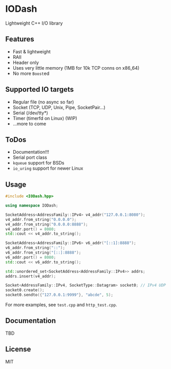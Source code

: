# IODash
Lightweight C++ I/O library

## Features
-  Fast & lightweight
-  RAII
-  Header only
-  Uses very little memory (1MB for 10k TCP conns on x86_64)
-  No more `Boost`ed

## Supported IO targets
-  Regular file (no async so far)
-  Socket (TCP, UDP, Unix, Pipe, SocketPair...)
-  Serial (/dev/tty*)
-  Timer (timerfd on Linux) (WIP)
-  ...more to come

## ToDos
-  Documentation!!!
-  Serial port class
-  `kqueue` support for BSDs
-  `io_uring` support for newer Linux

## Usage
```cpp
#include <IODash.hpp>

using namespace IODash;
```

```cpp
SocketAddress<AddressFamily::IPv4> v4_addr("127.0.0.1:8080");
v4_addr.from_string("0.0.0.0");
v4_addr.from_string("0.0.0.0:8888");
v4_addr.port() = 8080;
std::cout << v4_addr.to_string();

SocketAddress<AddressFamily::IPv6> v6_addr("[::1]:8888");
v6_addr.from_string("::");
v6_addr.from_string("[::]:8888");
v6_addr.port() = 8080;
std::cout << v6_addr.to_string();

std::unordered_set<SocketAddress<AddressFamily::IPv4>> addrs;
addrs.insert(v4_addr);
```

```cpp
Socket<AddressFamily::IPv4, SocketType::Datagram> socket0; // IPv4 UDP
socket0.create();
socket0.sendto({"127.0.0.1:9999"}, "abcde", 5);
```

For more examples, see `test.cpp` and `http_test.cpp`.

## Documentation
TBD

## License
MIT